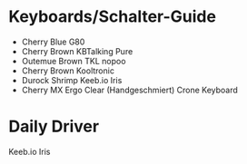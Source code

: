 # Keyboards/Schalter-Guide 

- Cherry Blue
    G80
- Cherry Brown
    KBTalking Pure 
- Outemue Brown
    TKL nopoo
- Cherry Brown 
    Kooltronic
- Durock Shrimp 
    Keeb.io Iris
- Cherry MX Ergo Clear (Handgeschmiert) 
    Crone Keyboard

# Daily Driver

Keeb.io Iris

